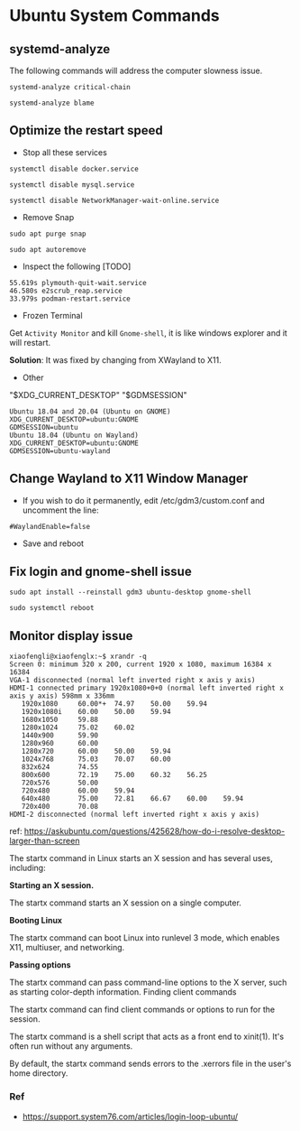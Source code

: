 # Ubuntu System Commands

## systemd-analyze

The following commands will address the computer slowness issue.

`systemd-analyze critical-chain`

`systemd-analyze blame`

## Optimize the restart speed

* Stop all these services

`systemctl disable docker.service`

`systemctl disable mysql.service`

`systemctl disable NetworkManager-wait-online.service`

* Remove Snap

`sudo apt purge snap`

`sudo apt autoremove`

* Inspect the following [TODO]

```
55.619s plymouth-quit-wait.service
46.580s e2scrub_reap.service
33.979s podman-restart.service
```

* Frozen Terminal

Get `Activity Monitor` and kill `Gnome-shell`, it is like windows explorer and it will restart.

**Solution**: It was fixed by changing from XWayland to X11.

* Other

"$XDG_CURRENT_DESKTOP" "$GDMSESSION"

```
Ubuntu 18.04 and 20.04 (Ubuntu on GNOME)
XDG_CURRENT_DESKTOP=ubuntu:GNOME
GDMSESSION=ubuntu
Ubuntu 18.04 (Ubuntu on Wayland)
XDG_CURRENT_DESKTOP=ubuntu:GNOME
GDMSESSION=ubuntu-wayland
```

## Change Wayland to X11 Window Manager

* If you wish to do it permanently, edit /etc/gdm3/custom.conf and uncomment the line:

`#WaylandEnable=false`

* Save and reboot

## Fix login and gnome-shell issue

`sudo apt install --reinstall gdm3 ubuntu-desktop gnome-shell`

`sudo systemctl reboot`

## Monitor display issue

```shell
xiaofengli@xiaofenglx:~$ xrandr -q
Screen 0: minimum 320 x 200, current 1920 x 1080, maximum 16384 x 16384
VGA-1 disconnected (normal left inverted right x axis y axis)
HDMI-1 connected primary 1920x1080+0+0 (normal left inverted right x axis y axis) 598mm x 336mm
   1920x1080     60.00*+  74.97    50.00    59.94  
   1920x1080i    60.00    50.00    59.94  
   1680x1050     59.88  
   1280x1024     75.02    60.02  
   1440x900      59.90  
   1280x960      60.00  
   1280x720      60.00    50.00    59.94  
   1024x768      75.03    70.07    60.00  
   832x624       74.55  
   800x600       72.19    75.00    60.32    56.25  
   720x576       50.00  
   720x480       60.00    59.94  
   640x480       75.00    72.81    66.67    60.00    59.94  
   720x400       70.08  
HDMI-2 disconnected (normal left inverted right x axis y axis)

```

ref: https://askubuntu.com/questions/425628/how-do-i-resolve-desktop-larger-than-screen

The startx command in Linux starts an X session and has several uses, including:

**Starting an X session.**

The startx command starts an X session on a single computer.

**Booting Linux**

The startx command can boot Linux into runlevel 3 mode, which enables X11, multiuser, and networking.

**Passing options**

The startx command can pass command-line options to the X server, such as starting color-depth information.
Finding client commands

The startx command can find client commands or options to run for the session.

The startx command is a shell script that acts as a front end to xinit(1). It's often run without any arguments.

By default, the startx command sends errors to the .xerrors file in the user's home directory.

### Ref

- https://support.system76.com/articles/login-loop-ubuntu/